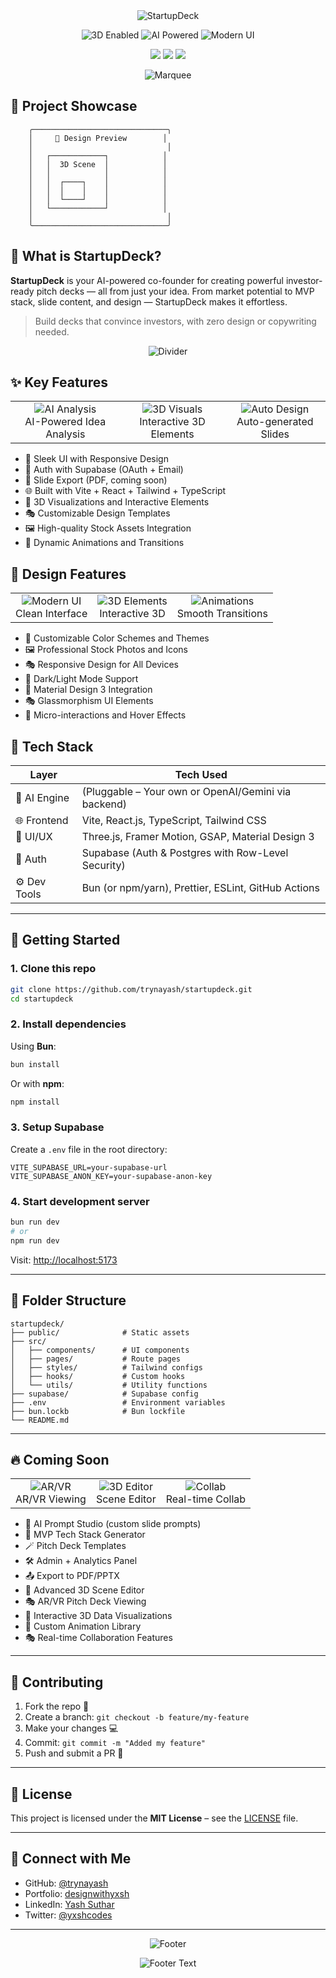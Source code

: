 <div align="center">
  <img src="https://readme-typing-svg.herokuapp.com?font=Fira+Code&weight=500&size=40&pause=1000&color=2E9AFE&center=true&vCenter=true&random=false&width=600&height=100&lines=🚀+StartupDeck;AI-Powered+Pitch+Deck+Generator" alt="StartupDeck" />
</div>

<p align="center">
  <img src="https://img.shields.io/badge/3D-Enabled-2E9AFE?style=for-the-badge&logo=three.js&logoColor=white" alt="3D Enabled">
  <img src="https://img.shields.io/badge/AI-Powered-2E9AFE?style=for-the-badge&logo=openai&logoColor=white" alt="AI Powered">
  <img src="https://img.shields.io/badge/Modern-UI-2E9AFE?style=for-the-badge&logo=react&logoColor=white" alt="Modern UI">
</p>

<p align="center">
  <img src="https://img.shields.io/github/languages/top/trynayash/startupdeck?color=2E9AFE&style=for-the-badge">
  <img src="https://img.shields.io/github/repo-size/trynayash/startupdeck?style=for-the-badge&color=2E9AFE">
  <img src="https://img.shields.io/github/license/trynayash/startupdeck?style=for-the-badge&color=2E9AFE">
</p>

<div align="center">
  <img src="https://raw.githubusercontent.com/trinib/trinib/main/.images/marquee.svg" alt="Marquee" />
</div>

## 🎯 Project Showcase

```ascii
    ╭──────────────────────────────╮
    │     🎨 Design Preview        │
    │                              │
    │   ┌────────────┐            │
    │   │  3D Scene  │            │
    │   │            │            │
    │   │  ┌────┐    │            │
    │   │  │    │    │            │
    │   │  └────┘    │            │
    │   └────────────┘            │
    │                              │
    ╰──────────────────────────────╯
```

## 🧠 What is StartupDeck?

**StartupDeck** is your AI-powered co-founder for creating powerful investor-ready pitch decks — all from just your idea. From market potential to MVP stack, slide content, and design — StartupDeck makes it effortless.

> Build decks that convince investors, with zero design or copywriting needed.

<div align="center">
  <img src="https://raw.githubusercontent.com/trinib/trinib/main/.images/divider.svg" alt="Divider" />
</div>

## ✨ Key Features

<div align="center">
  <table>
    <tr>
      <td align="center">
        <img src="https://img.shields.io/badge/AI%20Analysis-2E9AFE?style=for-the-badge" alt="AI Analysis">
        <br>AI-Powered Idea Analysis
      </td>
      <td align="center">
        <img src="https://img.shields.io/badge/3D%20Visuals-2E9AFE?style=for-the-badge" alt="3D Visuals">
        <br>Interactive 3D Elements
      </td>
      <td align="center">
        <img src="https://img.shields.io/badge/Auto%20Design-2E9AFE?style=for-the-badge" alt="Auto Design">
        <br>Auto-generated Slides
      </td>
    </tr>
  </table>
</div>

- 🎨 Sleek UI with Responsive Design
- 🔐 Auth with Supabase (OAuth + Email)
- 📄 Slide Export (PDF, coming soon)
- 🌐 Built with Vite + React + Tailwind + TypeScript
- 🎯 3D Visualizations and Interactive Elements
- 🎭 Customizable Design Templates
- 🖼️ High-quality Stock Assets Integration
- 🎪 Dynamic Animations and Transitions

## 🎨 Design Features

<div align="center">
  <table>
    <tr>
      <td align="center">
        <img src="https://img.shields.io/badge/Modern%20UI-2E9AFE?style=for-the-badge" alt="Modern UI">
        <br>Clean Interface
      </td>
      <td align="center">
        <img src="https://img.shields.io/badge/3D%20Elements-2E9AFE?style=for-the-badge" alt="3D Elements">
        <br>Interactive 3D
      </td>
      <td align="center">
        <img src="https://img.shields.io/badge/Animations-2E9AFE?style=for-the-badge" alt="Animations">
        <br>Smooth Transitions
      </td>
    </tr>
  </table>
</div>

- 🎨 Customizable Color Schemes and Themes
- 🖼️ Professional Stock Photos and Icons
- 🎭 Responsive Design for All Devices
- 🎪 Dark/Light Mode Support
- 🎨 Material Design 3 Integration
- 🎭 Glassmorphism UI Elements
- 🎪 Micro-interactions and Hover Effects

## 🔧 Tech Stack

| Layer         | Tech Used                                                |
|---------------|----------------------------------------------------------|
| 🧠 AI Engine   | (Pluggable – Your own or OpenAI/Gemini via backend)      |
| 🌐 Frontend   | Vite, React.js, TypeScript, Tailwind CSS                 |
| 🎨 UI/UX      | Three.js, Framer Motion, GSAP, Material Design 3         |
| 🔐 Auth       | Supabase (Auth & Postgres with Row-Level Security)       |
| ⚙️ Dev Tools  | Bun (or npm/yarn), Prettier, ESLint, GitHub Actions     |

---

## 🚀 Getting Started

### 1. Clone this repo
```bash
git clone https://github.com/trynayash/startupdeck.git
cd startupdeck
```

### 2. Install dependencies
Using **Bun**:
```bash
bun install
```
Or with **npm**:
```bash
npm install
```

### 3. Setup Supabase
Create a `.env` file in the root directory:
```env
VITE_SUPABASE_URL=your-supabase-url
VITE_SUPABASE_ANON_KEY=your-supabase-anon-key
```

### 4. Start development server
```bash
bun run dev
# or
npm run dev
```

Visit: [http://localhost:5173](http://localhost:5173)

---

## 🧩 Folder Structure

```
startupdeck/
├── public/              # Static assets
├── src/
│   ├── components/      # UI components
│   ├── pages/           # Route pages
│   ├── styles/          # Tailwind configs
│   ├── hooks/           # Custom hooks
│   └── utils/           # Utility functions
├── supabase/            # Supabase config
├── .env                 # Environment variables
├── bun.lockb            # Bun lockfile
└── README.md
```

---

## 🔥 Coming Soon

<div align="center">
  <table>
    <tr>
      <td align="center">
        <img src="https://img.shields.io/badge/AR/VR-2E9AFE?style=for-the-badge" alt="AR/VR">
        <br>AR/VR Viewing
      </td>
      <td align="center">
        <img src="https://img.shields.io/badge/3D%20Editor-2E9AFE?style=for-the-badge" alt="3D Editor">
        <br>Scene Editor
      </td>
      <td align="center">
        <img src="https://img.shields.io/badge/Collab-2E9AFE?style=for-the-badge" alt="Collab">
        <br>Real-time Collab
      </td>
    </tr>
  </table>
</div>

- 🎯 AI Prompt Studio (custom slide prompts)
- 🧠 MVP Tech Stack Generator
- 🪄 Pitch Deck Templates
- 🛠 Admin + Analytics Panel
- 📤 Export to PDF/PPTX
- 🎨 Advanced 3D Scene Editor
- 🎭 AR/VR Pitch Deck Viewing
- 🎪 Interactive 3D Data Visualizations
- 🎨 Custom Animation Library
- 🎭 Real-time Collaboration Features

---

## 🙌 Contributing

1. Fork the repo 🍴  
2. Create a branch: `git checkout -b feature/my-feature`  
3. Make your changes 💻  
4. Commit: `git commit -m "Added my feature"`  
5. Push and submit a PR 🚀

---

## 📄 License

This project is licensed under the **MIT License** – see the [LICENSE](LICENSE) file.

---

## 💬 Connect with Me

- GitHub: [@trynayash](https://github.com/trynayash)
- Portfolio: [designwithyxsh](https://github.com/trynayash)
- LinkedIn: [Yash Suthar](https://linkedin.com/in/yxshsuthar)
- Twitter: [@yxshcodes](https://twitter.com/yxshcodes)

---

<div align="center">
  <img src="https://raw.githubusercontent.com/trinib/trinib/main/.images/footer.svg" alt="Footer" />
</div>

<p align="center">
  <img src="https://readme-typing-svg.herokuapp.com?font=Fira+Code&weight=500&size=20&pause=1000&color=2E9AFE&center=true&vCenter=true&random=false&width=600&height=50&lines=💼+Built+by+Yash+Suthar;Turning+startup+ideas+into+powerful+investor+decks+with+AI" alt="Footer Text" />
</p>
